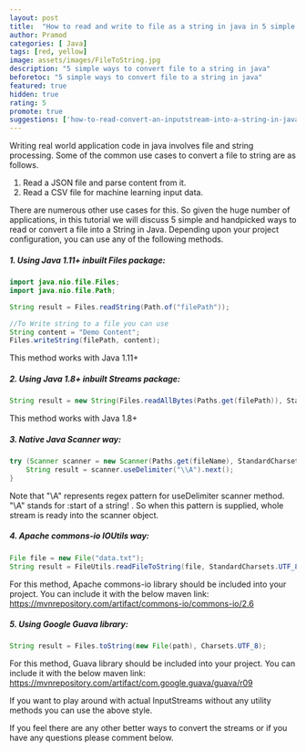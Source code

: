 ```yaml
---
layout: post
title:  "How to read and write to file as a string in java in 5 simple ways"
author: Pramod
categories: [ Java]
tags: [red, yellow]
image: assets/images/FileToString.jpg
description: "5 simple ways to convert file to a string in java"
beforetoc: "5 simple ways to convert file to a string in java"
featured: true
hidden: true
rating: 5
promote: true
suggestions: ['how-to-read-convert-an-inputstream-into-a-string-in-java/']
---
```



Writing real world application code in java involves file and string processing. Some of the common use cases to convert a file to string are as follows.

1. Read a JSON file and parse content from it.
2. Read a CSV file for machine learning input data.

There are numerous other use cases for this. So given the huge number of applications,  in this tutorial we will discuss 5 simple and handpicked ways to read or convert a file into a String in Java.
Depending upon your project configuration, you can use any of the following methods.

##### 1. Using Java 1.11+ inbuilt Files package: 
```java
import java.nio.file.Files;
import java.nio.file.Path;

String result = Files.readString(Path.of("filePath"));

//To Write string to a file you can use 
String content = "Demo Content";
Files.writeString(filePath, content);
```
This method works with Java 1.11+ 

##### 2. Using Java 1.8+ inbuilt Streams package: 
```java
String result = new String(Files.readAllBytes(Paths.get(filePath)), StandardCharsets.UTF_8);
```
This method works with Java 1.8+ 

##### 3. Native Java Scanner way:  
```java
try (Scanner scanner = new Scanner(Paths.get(fileName), StandardCharsets.UTF_8.name())) {
    String result = scanner.useDelimiter("\\A").next();   
} 
```
Note that "\\A" represents regex pattern for useDelimiter scanner method. 
"\A" stands for :start of a string! . So when this pattern is supplied, whole stream is ready into the scanner object.  

##### 4. Apache commons-io IOUtils way: 
```java
File file = new File("data.txt");
String result = FileUtils.readFileToString(file, StandardCharsets.UTF_8);
```
For this method, Apache commons-io library should be included into your project. You can include it with the below maven link: 
<a href="https://mvnrepository.com/artifact/commons-io/commons-io/2.6" target="_blank">https://mvnrepository.com/artifact/commons-io/commons-io/2.6</a>

##### 5. Using Google Guava library:
```java
String result = Files.toString(new File(path), Charsets.UTF_8);
```
For this method, Guava library should be included into your project. You can include it with the below maven link: 
<a href="https://mvnrepository.com/artifact/com.google.guava/guava/r09" target="_blank">https://mvnrepository.com/artifact/com.google.guava/guava/r09</a>

If you want to play around with actual InputStreams without any utility methods you can use the above style. 


If you feel there are any other better ways to convert the streams or if you have any questions please comment below.
